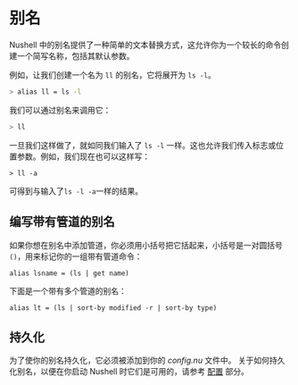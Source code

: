 # 别名

Nushell 中的别名提供了一种简单的文本替换方式，这允许你为一个较长的命令创建一个简写名称，包括其默认参数。

例如，让我们创建一个名为 `ll` 的别名，它将展开为 `ls -l`。

```bash
> alias ll = ls -l
```

我们可以通过别名来调用它：

```bash
> ll
```

一旦我们这样做了，就如同我们输入了 `ls -l` 一样。这也允许我们传入标志或位置参数。例如，我们现在也可以这样写：

```
> ll -a
```

可得到与输入了`ls -l -a`一样的结果。

## 编写带有管道的别名

如果你想在别名中添加管道，你必须用小括号把它括起来，小括号是一对圆括号`()`，用来标记你的一组带有管道命令：

```nu
alias lsname = (ls | get name)
```

下面是一个带有多个管道的别名：

```nu
alias lt = (ls | sort-by modified -r | sort-by type)
```

## 持久化

为了使你的别名持久化，它必须被添加到你的 _config.nu_ 文件中。
关于如何持久化别名，以便在你启动 Nushell 时它们是可用的，请参考 [配置](configuration.md) 部分。
